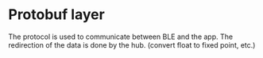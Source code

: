 # Protobuf layer

The protocol is used to communicate between BLE and the app.
The redirection of the data is done by the hub. (convert float to fixed point, etc.)
